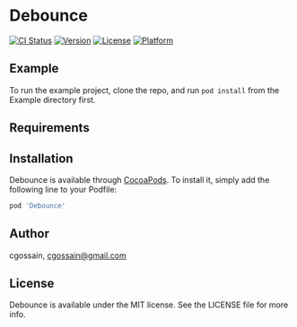# Debounce

[![CI Status](https://img.shields.io/travis/cgossain/Debounce.svg?style=flat)](https://travis-ci.org/cgossain/Debounce)
[![Version](https://img.shields.io/cocoapods/v/Debounce.svg?style=flat)](https://cocoapods.org/pods/Debounce)
[![License](https://img.shields.io/cocoapods/l/Debounce.svg?style=flat)](https://cocoapods.org/pods/Debounce)
[![Platform](https://img.shields.io/cocoapods/p/Debounce.svg?style=flat)](https://cocoapods.org/pods/Debounce)

## Example

To run the example project, clone the repo, and run `pod install` from the Example directory first.

## Requirements

## Installation

Debounce is available through [CocoaPods](https://cocoapods.org). To install
it, simply add the following line to your Podfile:

```ruby
pod 'Debounce'
```

## Author

cgossain, cgossain@gmail.com

## License

Debounce is available under the MIT license. See the LICENSE file for more info.
